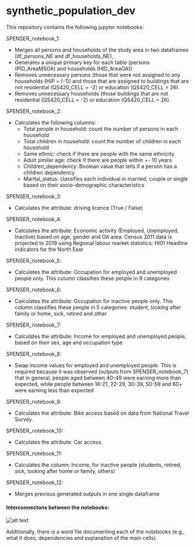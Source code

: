 # synthetic_population_dev


This repository contains the following jupyter notebooks:

SPENSER_notebook_1: 
- Merges all persons and households of the study area in two dataframes (df_persons_NE and df_households_NE), 
- Generates a unique primary key for each table (persons (PID_AreaMSOA) and households (HID_AreaOA)) 
- Removes unnecessary persons (those that were not assigned to any households (HIP = (-1)) and those that are assigned to buildings that are not residential (QS420_CELL = -2) or education (QS420_CELL = 26). 
- Removes unnecessary households (those buildings that are not residential (QS420_CELL = -2) or education (QS420_CELL = 26).


SPENSER_notebook_2:
- Calculates the following columns:
	- Total people in household: count the number of persons in each household
	- Total children in household: count the number of children in each household
	- Same ethnic: check if there are people with the same ethnicity
	- Adult similar age: check if there are people within +- 10 years
	- Children_dependency: Boolean value that tells if a person has a children dependency
	- Marital_status: classifies each individual in married, couple or single based on their socio-demographic characteristics


SPENSER_notebook_3:
- Calculates the attribute: driving licence (True / False)


SPENSER_notebook_4:
- Calculates the attribute: Economic activity (Employed, Unemployed, Inactive) based on age, gender and OA area. Census 2011 data is projected to 2019 using Regional labour market statistics: HI01 Headline indicators for the North East 


SPENSER_notebook_5:
- Calculates the attribute: Occupation for employed and unemployed people only. This column classifies these people in 9 categories


SPENSER_notebook_6:
- Calculates the attribute: Occupation for inactive people only. This column classifies these people in 5 categories: student, looking after family or home, sick, retired and other


SPENSER_notebook_7:
- Calculates the attribute: Income for employed and unemployed people, based on their sex, age and occupation type 


SPENSER_notebook_8:
- Swap income values for employed and unemployed people. This is required because it was observed (outputs from SPENSER_notebook_7) that in general, people aged between 40-49 were earning more than expected, while people between 18-21, 22-29, 30-39, 50-59 and 60+ were earning less than expected


SPENSER_notebook_9:
- Calculates the attribute: Bike access based on data from National Travel Survey.


SPENSER_notebook_10:
- Calculates the attribute: Car access.


SPENSER_notebook_11:
- Calculates the column: Income, for inactive people (students, retired, sick, looking after home or family, others)


SPENSER_notebook_12:
- Merges previous generated outputs in one single dataframe


#### Interconnectons between the notebooks: 
![alt text](https://user-images.githubusercontent.com/57093439/159575966-64290426-9bb0-4d99-be00-28ea9af94c1b.PNG)





Additionally, there is a word file documenting each of the notebooks (e.g., what it does, dependencies and explanation of the main cells).
